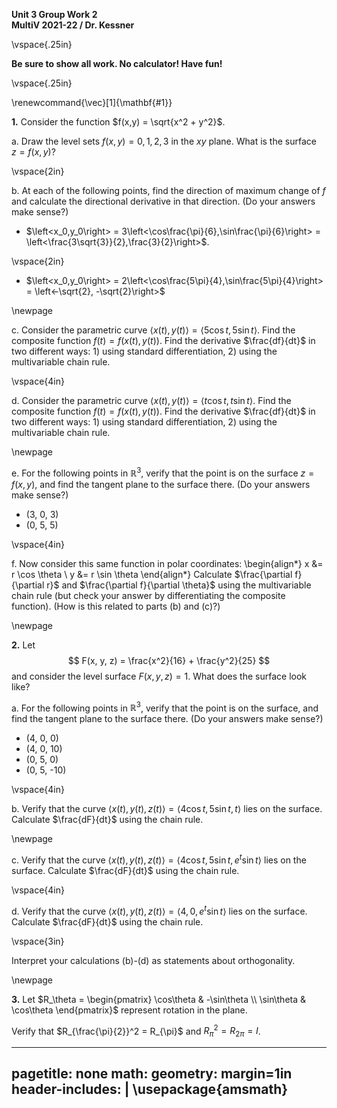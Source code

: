 __Unit 3 Group Work 2__   
__MultiV 2021-22 / Dr. Kessner__    

\vspace{.25in}

__Be sure to show all work.  No calculator!  Have fun!__

\vspace{.25in}

\renewcommand{\vec}[1]{\mathbf{#1}}

__1.__  Consider the function $f(x,y) = \sqrt{x^2 + y^2}$.

a. Draw the level sets $f(x, y) = 0, 1, 2, 3$ in the $xy$ plane.  What is the surface $z=f(x,y)$?

\vspace{2in}

b.  At each of the following points, find the direction of maximum change of
$f$ and calculate the directional derivative in that direction.  (Do your
answers make sense?)

* $\left<x_0,y_0\right> =
3\left<\cos\frac{\pi}{6},\sin\frac{\pi}{6}\right> =
\left<\frac{3\sqrt{3}}{2},\frac{3}{2}\right>$.

\vspace{2in}

* $\left<x_0,y_0\right> =
2\left<\cos\frac{5\pi}{4},\sin\frac{5\pi}{4}\right> =
\left<-\sqrt{2}, -\sqrt{2}\right>$

\newpage

c. Consider the parametric curve $\left<x(t), y(t)\right> = \left<5\cos t,
5\sin t\right>$.  Find the composite function $f(t) = f(x(t), y(t))$.  Find the
derivative $\frac{df}{dt}$ in two different ways: 1) using standard
differentiation, 2) using the multivariable chain rule.

\vspace{4in}

d. Consider the parametric curve $\left<x(t), y(t)\right> = \left<t\cos t,
t\sin t\right>$.  Find the composite function $f(t) = f(x(t), y(t))$.  Find the
derivative $\frac{df}{dt}$ in two different ways: 1) using standard
differentiation, 2) using the multivariable chain rule.

\newpage

e. For the following points in $\mathbb{R}^3$, verify that the point is on the
surface $z = f(x,y)$, and find the tangent plane to the surface there.
(Do your answers make sense?)

* (3, 0, 3)
* (0, 5, 5)

\vspace{4in}

f. Now consider this same function in polar coordinates:
\begin{align*}
   x &= r \cos \theta \\
   y &= r \sin \theta
\end{align*}
Calculate $\frac{\partial f}{\partial r}$ and $\frac{\partial f}{\partial \theta}$
using the multivariable chain rule (but check your answer by differentiating the
composite function).
(How is this related to parts (b) and (c)?)

\newpage

__2.__ Let 
$$
    F(x, y, z) = \frac{x^2}{16} + \frac{y^2}{25}
$$
and consider the level surface $F(x,y,z) = 1$.  What does the surface look like?

a. For the following points in $\mathbb{R}^3$, verify that the point is on the
surface, and find the tangent plane to the surface there.
(Do your answers make sense?)

* (4, 0, 0)
* (4, 0, 10)
* (0, 5, 0)
* (0, 5, -10)

\vspace{4in}

b. Verify that the curve $\left< x(t), y(t), z(t)\right> = \left<4\cos t, 5\sin
t, t\right>$ lies on the surface.  Calculate $\frac{dF}{dt}$ using the chain
rule. 

\newpage

c. Verify that the curve $\left< x(t), y(t), z(t)\right> = \left<4\cos t, 5\sin
t, e^t \sin t\right>$ lies on the surface.  Calculate $\frac{dF}{dt}$ using the
chain rule. 

\vspace{4in}

d. Verify that the curve $\left< x(t), y(t), z(t)\right> = \left<4, 0, e^t \sin
t\right>$ lies on the surface.  Calculate $\frac{dF}{dt}$ using the chain rule.

\vspace{3in}

Interpret your calculations (b)-(d) as statements about orthogonality.


\newpage

__3.__ Let $R_\theta =
\begin{pmatrix}
    \cos\theta & -\sin\theta \\
    \sin\theta & \cos\theta
\end{pmatrix}$
represent rotation in the plane.

Verify that $R_{\frac{\pi}{2}}^2 = R_{\pi}$ and $R_{\pi}^2 = R_{2\pi} = I$.


---
pagetitle: none
math: <script src="https://cdnjs.cloudflare.com/ajax/libs/mathjax/2.7.1/MathJax.js?config=TeX-AMS_CHTML-full" type="text/javascript"></script>
geometry: margin=1in
header-includes: |
    \usepackage{amsmath}
---


